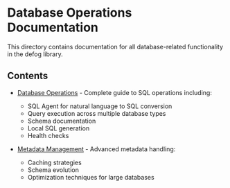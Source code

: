 # Database Operations Documentation

This directory contains documentation for all database-related functionality in the defog library.

## Contents

- [Database Operations](database-operations.md) - Complete guide to SQL operations including:
  - SQL Agent for natural language to SQL conversion
  - Query execution across multiple database types
  - Schema documentation
  - Local SQL generation
  - Health checks

- [Metadata Management](metadata-management.md) - Advanced metadata handling:
  - Caching strategies
  - Schema evolution
  - Optimization techniques for large databases